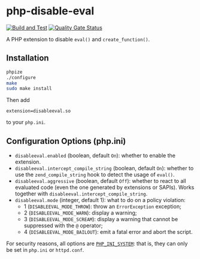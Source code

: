 # php-disable-eval

[![Build and Test](https://github.com/sjinks/php-disable-eval/actions/workflows/test.yml/badge.svg)](https://github.com/sjinks/php-disable-eval/actions/workflows/test.yml)
[![Quality Gate Status](https://sonarcloud.io/api/project_badges/measure?project=sjinks_php-disable-eval&metric=alert_status)](https://sonarcloud.io/dashboard?id=sjinks_php-disable-eval)

A PHP extension to disable `eval()` and `create_function()`.

## Installation

```bash
phpize
./configure
make
sudo make install
```

Then add

```
extension=disableeval.so
```

to your `php.ini`.

## Configuration Options (php.ini)

  * `disableeval.enabled` (boolean, default `On`): whether to enable the extension.
  * `disableeval.intercept_compile_string` (boolean, default `On`): whether to use the `zend_compile_string` hook to detect the usage of `eval()`.
  * `disableeval.aggressive` (boolean, default `Off`): whether to react to all evaluated code (even the one generated by extensions or SAPIs). Works together with `disableeval.intercept_compile_string`.
  * `disableeval.mode` (integer, default 1): what to do on a policy violation:
    * 1 (`DISABLEEVAL_MODE_THROW`): throw an `ErrorException` exception;
    * 2 (`DISABLEEVAL_MODE_WARN`): display a warning;
    * 3 (`DISABLEEVAL_MODE_SCREAM`): display a warning that cannot be suppressed with the `@` operator;
    * 4 (`DISABLEEVAL_MODE_BAILOUT`): emit a fatal error and abort the script.

For security reasons, all options are [`PHP_INI_SYSTEM`](https://www.php.net/manual/en/configuration.changes.modes.php): that is, they can only be set in `php.ini` or `httpd.conf`.
